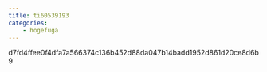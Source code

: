 ```yaml
---
title: ti60539193
categories:
    - hogefuga
---
```

d7fd4ffee0f4dfa7a566374c136b452d88da047b14badd1952d861d20ce8d6b9